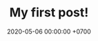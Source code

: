 ---
layout: post
title:  "My first post!"
date:   2020-05-06 00:00:00 +0700
categories: hello world
---